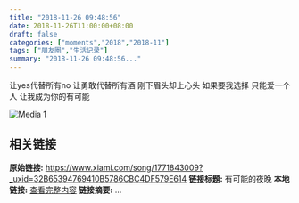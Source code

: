 ```yaml
---
title: "2018-11-26 09:48:56"
date: 2018-11-26T11:00:00+08:00
draft: false
categories: ["moments","2018","2018-11"]
tags: ["朋友圈","生活记录"]
summary: "2018-11-26 09:48:56..."
---
```


让yes代替所有no
让勇敢代替所有酒
刚下眉头却上心头
如果要我选择 
只能爱一个人
让我成为你的有可能

![Media 1](/Moments/photos/2018-11-26/201811260948560.jpg)

## 相关链接

**原始链接:** https://www.xiami.com/song/1771843009?_uxid=32B65394769410B5786CBC4DF579E614
**链接标题:** 有可能的夜晚
**本地链接:** [查看完整内容](/link_content/2018/11/2018-11-26-1/link_content/)
**链接摘要:** ...

